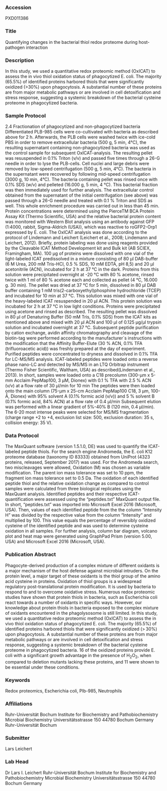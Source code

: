 ### Accession
PXD011386

### Title
Quantifying changes in the bacterial thiol redox proteome during host-pathogen interaction

### Description
In this study, we used a quantitative redox proteomic method (OxICAT) to assess the in vivo thiol oxidation status of phagocytized E. coli. The majority (65.5%) of identified proteins harbored thiols that were significantly oxidized (>30%) upon phagocytosis. A substantial number of these proteins are from major metabolic pathways or are involved in cell detoxification and stress response, suggesting a systemic breakdown of the bacterial cysteine proteome in phagocytized bacteria.

### Sample Protocol
2.4 Fractionation of phagocytized and non-phagocytized bacteria Differentiated PLB-985 cells were co-cultivated with bacteria as described above for 2 h. Afterwards, the PLB cells were washed twice with ice-cold PBS in order to remove extracellular bacteria (500 g, 5 min, 4°C), the resulting supernatant containing non-phagocytized bacteria was used as the control sample for subsequent OxICAT-analysis. The resulting pellet was resuspended in 0.1% Triton (v/v) and passed five times through a 26-G needle in order to lyse the PLB-cells. Cell nuclei and large debris were removed by low-speed centrifugation (500 g, 5 min, 4°C). The bacteria in the supernatant were recovered by following mid-speed centrifugation (3000 g, 10 min, 4°C). The bacteria containing pellet was rinsed once with 0.1% SDS (w/v) and pelleted (16.000 g, 5 min, 4 °C). This bacterial fraction was then immediately used for further analysis. The extracellular control obtained from the supernatant of the initial centrifugation (see above) was passed through a 26-G needle and treated with 0.1 % Triton and SDS as well. This whole enrichment procedure was carried out in less than 45 min. Protein concentrations were determined using the PierceTM BCA Protein Assay Kit (Thermo Scientific, USA) and the relative bacterial protein content was monitored with Western Blot analysis using an antibody against GFP (1:4000, rabbit, Sigma-Aldrich (USA)), which was reactive to roGFP2-Orp1 expressed by E. coli. The OxICAT analysis was done according to the protocol of Lindemann and Leichert (Leichert et al., 2008; Lindemann and Leichert, 2012). Briefly, protein labeling was done using reagents provided by the Cleavable ICAT Method Development kit and Bulk kit (AB SCIEX, Framingham, MA). 100 µg of proteins were dissolved with one vial of the light-labeled ICAT predissolved in a mixture consisting of 80 µl DAB-buffer (6 M Urea, 200 mM Tris-HCl, 0.5 % SDS, 10 mM EDTA, pH 8,5) and 20 µl acetonitrile (ACN), incubated for 2 h at 37 °C in the dark. Proteins from this solution were precipitated overnight at -20 °C with 80 % acetone, rinsed twice with 1 ml of 80 % acetone each and collected as pellet (4 °C, 16.000 g. 30 min). The pellet was dried at 37 °C for 5 min, dissolved in 80 µl DAB buffer containing 1 mM tris(2-carboxyethyl)phosphine hydrochloride (TCEP) and incubated for 10 min at 37 °C. This solution was mixed with one vial of the heavy-labeled ICAT resuspended in 20 µl ACN. This protein solution was incubated for 2 h at 37 °C in low light conditions. Proteins were precipitated using acetone and rinsed as described. The resulting pellet was dissolved in 80 µl of Denaturing Buffer (50 mM Tris, 0.1% SDS) from the ICAT kits as mentioned above and mixed with 20 µl ACN and 100 µl of 0.125 µg/µl trypsin solution and incubated overnight at 37 °C. Subsequent peptide purification by cation exchange, avidin affinity chromatography and cleavage of the biotin-tag were performed according to the manufacturer´s instructions with the modification that the Affinity Buffer-Elute (30 % ACN, 0.1% TFA (trifluoroacetic acid)) was freshly prepared at the day of experiment. Purified peptides were concentrated to dryness and dissolved in 0.1% TFA for LC-MS/MS analysis. ICAT-labeled peptides were loaded onto a reverse phase nano-LC and detected by MS/MS in an LTQ Orbitrap instrument (Thermo Fisher Scientific, Waltham, USA) as described(Lindemann et al., 2013). In short, samples were loaded onto a C18 precolumn (300-µm x 5-mm Acclaim PepMap100, 3 µM, Dionex) with 0.1 % TFA with 2.5 % ACN (v/v) at a flow rate of 30 µl/min for 10 min The peptides were then loaded onto the main column (75-µm x 25-cm Acclaim PepMap100 C18, 3 µm, 100-Å, Dionex) with 95% solvent A (0.1% formic acid (v/v)) and 5 % solvent B (0.1% formic acid, 84% ACN) at a flow rate of 0.4 µl/min Subsequent elution was performed with a linear gradient of 5%-40% B (120 min, 0.4 µl/min). The 6-20 most intense peaks were selected for MS/MS fragmentation (charge range +2 to +4, exclusion list size: 500, exclusion duration: 35 s, collision energy: 35 V).

### Data Protocol
The MaxQuant software (version 1.5.1.0, DE) was used to quantify the ICAT-labeled peptide thiols. For the search engine Andromeda, the E. coli K12 proteome database (taxonomy ID 83333) obtained from UniProt (4323 proteins, released, September 2017) was used. For the Andromeda search, two miscleavages were allowed, Oxidation (M) was chosen as variable modification. The parent ion mass tolerance was set to 10 ppm, the fragment ion mass tolerance set to 0.5 Da. The oxidation of each identified peptide thiol and the relative oxidation change as compared to control samples were calculated from three biological replicates using the MaxQuant analysis. Identified peptides and their respective ICAT-quantification were assessed using the “peptides.txt” MaxQuant output file. In short, “peptides.txt” was imported into Microsoft Excel 2016 (Microsoft, USA). Then, values of each identified peptide from the the column “Intensity H” was divided by the respective value from the column “Intensity” and multiplied by 100. This value equals the percentage of reversibly oxidized cysteine of the identified peptide and was used to determine cysteine oxidation in all samples. For further analysis, column bar diagram, volcano plot and heat map were generated using GraphPad Prism (version 5.00, USA) and Microsoft Excel 2016 (Microsoft, USA).

### Publication Abstract
Phagocyte-derived production of a complex mixture of different oxidants is a major mechanism of the host defense against microbial intruders. On the protein level, a major target of these oxidants is the thiol group of the amino acid cysteine in proteins. Oxidation of thiol groups is a widespread regulatory post-translational protein modification. It is used by bacteria to respond to and to overcome oxidative stress. Numerous redox proteomic studies have shown that protein thiols in bacteria, such as Escherichia coli react towards a number of oxidants in specific ways. However, our knowledge about protein thiols in bacteria exposed to the complex mixture of oxidants encountered in the phagolysosome is still limited. In this study, we used a quantitative redox proteomic method (OxICAT) to assess the in vivo thiol oxidation status of phagocytized E. coli. The majority (65.5%) of identified proteins harbored thiols that were significantly oxidized (&gt;&#x202f;30%) upon phagocytosis. A substantial number of these proteins are from major metabolic pathways or are involved in cell detoxification and stress response, suggesting a systemic breakdown of the bacterial cysteine proteome in phagocytized bacteria. 16 of the oxidized proteins provide E. coli with a significant growth advantage in the presence of H<sub>2</sub>O<sub>2</sub>, when compared to deletion mutants lacking these proteins, and 11 were shown to be essential under these conditions.

### Keywords
Redox proteomics, Escherichia coli, Plb-985, Neutrophils

### Affiliations
Ruhr-Universität Bochum Institute for Biochemistry and Pathobiochemistry Microbial Biochemistry Universitätsstrasse 150 44780 Bochum Germany
Ruhr-Universität Bochum

### Submitter
Lars Leichert

### Lab Head
Dr Lars I. Leichert
Ruhr-Universität Bochum Institute for Biochemistry and Pathobiochemistry Microbial Biochemistry Universitätsstrasse 150 44780 Bochum Germany


